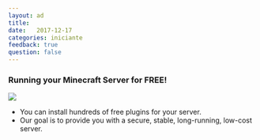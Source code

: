 ```yaml
---
layout: ad
title:  
date:   2017-12-17
categories: iniciante
feedback: true
question: false
---
```


### Running your Minecraft Server for FREE!  
[![](https://upload.wikimedia.org/wikipedia/commons/thumb/5/5d/Available_on_the_App_Store_%28black%29.png/320px-Available_on_the_App_Store_%28black%29.png)](https://itunes.apple.com/app/id1332461218)

- You can install hundreds of free plugins for your server.  
- Our goal is to provide you with a secure, stable, long-running, low-cost server.


